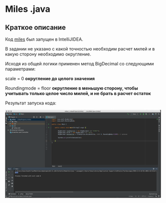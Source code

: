 # Miles .java

## Краткое описание

Код [miles](https://github.com/yana-prokudina/miles/blob/master/Main.java) был запущен в IntelliJIDEA.

В задании не указано с какой точностью необходим расчет милей и в какую сторону необходимо округление.

Исходя из общей логики применен метод BigDecimal со следующими параметрами: 

scale = 0 **округление до целого значения**

Roundingmode = floor **округление в меньшую сторону, чтобы учитывать только целое число милей, и не брать в расчет остаток**

Результат запуска кода:

![Run result](https://github.com/yana-prokudina/miles/blob/master/miles.png)
